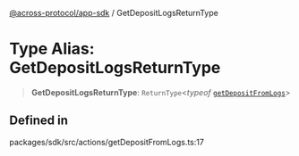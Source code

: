 [@across-protocol/app-sdk](../README.md) / GetDepositLogsReturnType

# Type Alias: GetDepositLogsReturnType

> **GetDepositLogsReturnType**: `ReturnType`\<_typeof_ [`getDepositFromLogs`](../functions/getDepositFromLogs.md)\>

## Defined in

packages/sdk/src/actions/getDepositFromLogs.ts:17
